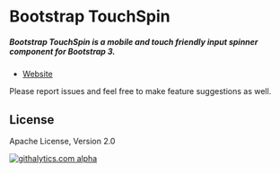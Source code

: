 # Bootstrap TouchSpin

##### Bootstrap TouchSpin is a mobile and touch friendly input spinner component for Bootstrap 3.

- [Website](https://www.virtuosoft.eu/code/bootstrap-touchspin/)

Please report issues and feel free to make feature suggestions as well.

## License

Apache License, Version 2.0

[![githalytics.com alpha](https://cruel-carlota.pagodabox.com/73ffb6b38e5099909d7b13c577d7e5c8 "githalytics.com")](https://githalytics.com/istvan-ujjmeszaros/bootstrap-touchspin)
